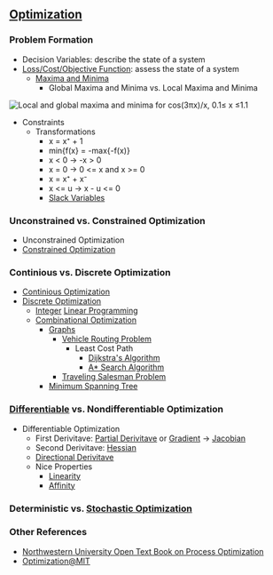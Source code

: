 ## [Optimization](https://en.wikipedia.org/wiki/Mathematical_optimization)
### Problem Formation
* Decision Variables: describe the state of a system
* [Loss/Cost/Objective Function](https://en.wikipedia.org/wiki/Loss_function): assess the state of a system
  * [Maxima and Minima](https://en.wikipedia.org/wiki/Maxima_and_minima)
    * Global Maxima and Minima vs. Local Maxima and Minima

![Local and global maxima and minima for cos(3πx)/x, 0.1≤ x ≤1.1](https://upload.wikimedia.org/wikipedia/commons/6/68/Extrema_example_original.svg)

* Constraints
  * Transformations
    * x = x⁺ + 1
    * min{f(x} = -max{-f(x)}
    * x < 0 -> -x > 0
    * x = 0 -> 0 <= x and x >= 0
    * x = x⁺ + x⁻
    * x <= u -> x - u <= 0
    * [Slack Variables](https://en.wikipedia.org/wiki/Slack_variable)
### Unconstrained vs. Constrained Optimization
* Unconstrained Optimization
* [Constrained Optimization](https://en.wikipedia.org/wiki/Constrained_optimization)
### Continious vs. Discrete Optimization
* [Continious Optimization](https://en.wikipedia.org/wiki/Continuous_optimization)
* [Discrete Optimization](https://en.wikipedia.org/wiki/Discrete_optimization)
  * [Integer](https://en.wikipedia.org/wiki/Integer_programming) [Linear Programming](https://en.wikipedia.org/wiki/Linear_programming)
  * [Combinational Optimization](https://en.wikipedia.org/wiki/Combinatorial_optimization)
    * [Graphs](https://en.wikipedia.org/wiki/Graph_(discrete_mathematics))
      * [Vehicle Routing Problem](https://en.wikipedia.org/wiki/Vehicle_routing_problem)
        * Least Cost Path
          * [Dijkstra's Algorithm](https://en.wikipedia.org/wiki/Dijkstra%27s_algorithm)
          * [A* Search Algorithm](https://en.wikipedia.org/wiki/A*_search_algorithm)
      * [Traveling Salesman Problem](https://en.wikipedia.org/wiki/Travelling_salesman_problem)
    * [Minimum Spanning Tree](https://en.wikipedia.org/wiki/Minimum_spanning_tree)
### [Differentiable](https://en.wikipedia.org/wiki/Differentiable_function) vs. Nondifferentiable Optimization
* Differentiable Optimization
  * First Derivitave: [Partial Derivitave](https://en.wikipedia.org/wiki/Partial_derivative) or [Gradient](https://en.wikipedia.org/wiki/Gradient) -> [Jacobian](https://en.wikipedia.org/wiki/Jacobian_matrix_and_determinant)
  * Second Derivitave: [Hessian](https://en.wikipedia.org/wiki/Hessian_matrix)
  * [Directional Derivitave](https://en.wikipedia.org/wiki/Directional_derivative)
  * Nice Properties
    * [Linearity](https://en.wikipedia.org/wiki/Linearity)
    * [Affinity](https://en.wikipedia.org/wiki/Affine_transformation)
### Deterministic vs. [Stochastic Optimization](https://en.wikipedia.org/wiki/Stochastic_optimization)
### Other References
* [Northwestern University Open Text Book on Process Optimization](https://optimization.mccormick.northwestern.edu/index.php/Main_Page)
* [Optimization@MIT](http://optimization.mit.edu/classes.php)
